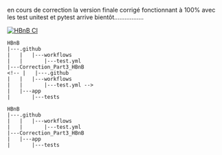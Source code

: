 en cours de correction la version finale corrigé fonctionnant à 100% avec les test unitest et pytest arrive bientôt.................


[![HBnB CI](https://github.com/SDINAHET/HBnB/actions/workflows/test.yml/badge.svg)](https://github.com/SDINAHET/HBnB/actions/workflows/test.yml)





```plaintext
HBnB
|---.github
|   |   |---workflows
|   |       |---test.yml
|---Correction_Part3_HBnB
<!-- |   |---.github
|   |   |---workflows
|   |       |---test.yml -->
|   |---app
|       |---tests
```

```plaintext
HBnB
|---.github
|   |   |---workflows
|   |       |---test.yml
|---Correction_Part3_HBnB
|   |---app
|       |---tests
```
